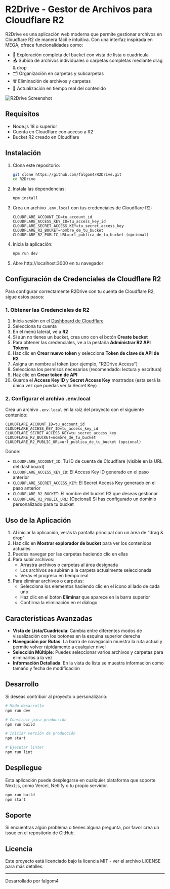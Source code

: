 # R2Drive - Gestor de Archivos para Cloudflare R2

R2Drive es una aplicación web moderna que permite gestionar archivos en Cloudflare R2 de manera fácil e intuitiva. Con una interfaz inspirada en MEGA, ofrece funcionalidades como:

- 📂 Exploración completa del bucket con vista de lista o cuadrícula
- 📤 Subida de archivos individuales o carpetas completas mediante drag & drop
- 🗂️ Organización en carpetas y subcarpetas
- 🗑️ Eliminación de archivos y carpetas
- 🔄 Actualización en tiempo real del contenido

![R2Drive Screenshot](https://ejemplo.com/screenshot.png)

## Requisitos

- Node.js 18 o superior
- Cuenta en Cloudflare con acceso a R2
- Bucket R2 creado en Cloudflare

## Instalación

1. Clona este repositorio:
   ```bash
   git clone https://github.com/falgom4/R2Drive.git
   cd R2Drive
   ```

2. Instala las dependencias:
   ```bash
   npm install
   ```

3. Crea un archivo `.env.local` con tus credenciales de Cloudflare R2:
   ```
   CLOUDFLARE_ACCOUNT_ID=tu_account_id
   CLOUDFLARE_ACCESS_KEY_ID=tu_access_key_id
   CLOUDFLARE_SECRET_ACCESS_KEY=tu_secret_access_key
   CLOUDFLARE_R2_BUCKET=nombre_de_tu_bucket
   CLOUDFLARE_R2_PUBLIC_URL=url_publica_de_tu_bucket (opcional)
   ```

4. Inicia la aplicación:
   ```bash
   npm run dev
   ```

5. Abre http://localhost:3000 en tu navegador

## Configuración de Credenciales de Cloudflare R2

Para configurar correctamente R2Drive con tu cuenta de Cloudflare R2, sigue estos pasos:

### 1. Obtener las Credenciales de R2

1. Inicia sesión en el [Dashboard de Cloudflare](https://dash.cloudflare.com)
2. Selecciona tu cuenta 
3. En el menú lateral, ve a **R2**
4. Si aún no tienes un bucket, crea uno con el botón **Create bucket**
5. Para obtener las credenciales, ve a la pestaña **Administrar R2 API Tokens**
6. Haz clic en **Crear nuevo token** y selecciona **Token de clave de API de R2**
7. Asigna un nombre al token (por ejemplo, "R2Drive Access")
8. Selecciona los permisos necesarios (recomendado: lectura y escritura)
9. Haz clic en **Crear token de API**
10. Guarda el **Access Key ID** y **Secret Access Key** mostrados (esta será la única vez que puedas ver la Secret Key)

### 2. Configurar el archivo .env.local

Crea un archivo `.env.local` en la raíz del proyecto con el siguiente contenido:

```
CLOUDFLARE_ACCOUNT_ID=tu_account_id
CLOUDFLARE_ACCESS_KEY_ID=tu_access_key_id
CLOUDFLARE_SECRET_ACCESS_KEY=tu_secret_access_key
CLOUDFLARE_R2_BUCKET=nombre_de_tu_bucket
CLOUDFLARE_R2_PUBLIC_URL=url_publica_de_tu_bucket (opcional)
```

Donde:
- `CLOUDFLARE_ACCOUNT_ID`: Tu ID de cuenta de Cloudflare (visible en la URL del dashboard)
- `CLOUDFLARE_ACCESS_KEY_ID`: El Access Key ID generado en el paso anterior
- `CLOUDFLARE_SECRET_ACCESS_KEY`: El Secret Access Key generado en el paso anterior
- `CLOUDFLARE_R2_BUCKET`: El nombre del bucket R2 que deseas gestionar
- `CLOUDFLARE_R2_PUBLIC_URL`: (Opcional) Si has configurado un dominio personalizado para tu bucket

## Uso de la Aplicación

1. Al iniciar la aplicación, verás la pantalla principal con un área de "drag & drop"
2. Haz clic en **Mostrar explorador de bucket** para ver los contenidos actuales
3. Puedes navegar por las carpetas haciendo clic en ellas
4. Para subir archivos:
   - Arrastra archivos o carpetas al área designada
   - Los archivos se subirán a la carpeta actualmente seleccionada
   - Verás el progreso en tiempo real
5. Para eliminar archivos o carpetas:
   - Selecciona los elementos haciendo clic en el icono al lado de cada uno
   - Haz clic en el botón **Eliminar** que aparece en la barra superior
   - Confirma la eliminación en el diálogo

## Características Avanzadas

- **Vista de Lista/Cuadrícula**: Cambia entre diferentes modos de visualización con los botones en la esquina superior derecha
- **Navegación por Rutas**: La barra de navegación muestra la ruta actual y permite volver rápidamente a cualquier nivel
- **Selección Múltiple**: Puedes seleccionar varios archivos y carpetas para eliminarlos a la vez
- **Información Detallada**: En la vista de lista se muestra información como tamaño y fecha de modificación

## Desarrollo

Si deseas contribuir al proyecto o personalizarlo:

```bash
# Modo desarrollo
npm run dev

# Construir para producción
npm run build

# Iniciar versión de producción
npm start

# Ejecutar linter
npm run lint
```

## Despliegue

Esta aplicación puede desplegarse en cualquier plataforma que soporte Next.js, como Vercel, Netlify o tu propio servidor.

```bash
npm run build
npm start
```

## Soporte

Si encuentras algún problema o tienes alguna pregunta, por favor crea un issue en el repositorio de GitHub.

## Licencia

Este proyecto está licenciado bajo la licencia MIT - ver el archivo LICENSE para más detalles.

---

Desarrollado por falgom4
